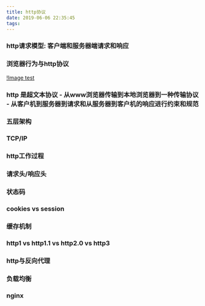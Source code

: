```yaml
---
title: http协议
date: 2019-06-06 22:35:45
tags:
---
```

### http请求模型: 客户端和服务器端请求和响应
### 浏览器行为与http协议
[!Image test](../static/浏览器行为与http协议.png)

### http 是超文本协议 - 从www浏览器传输到本地浏览器到一种传输协议 - 从客户机到服务器到请求和从服务器到客户机的响应进行约束和规范

### 五层架构
### TCP/IP 

### http工作过程
### 请求头/响应头
### 状态码


### cookies vs session
### 缓存机制

### http1 vs http1.1 vs http2.0 vs http3
 
### http与反向代理
### 负载均衡

### nginx

